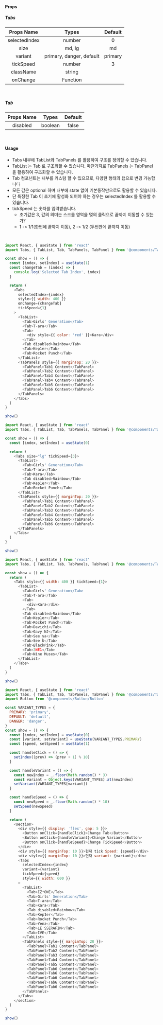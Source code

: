 <br />

#### Props

##### Tabs

|  Props Name   |          Types           | Default |
| :-----------: | :----------------------: | :-----: |
| selectedIndex |          number          |    0    |
|     size      |          md, lg          |   md    |
|    variant    | primary, danger, default | primary |
|   tickSpeed   |          number          |    3    |
|   className   |          string          |         |
|   onChange    |         Function         |         |

<br />

##### Tab

| Props Name |  Types  | Default |
| :--------: | :-----: | :-----: |
|  disabled  | boolean |  false  |

<br />

#### Usage

- Tabs 내부에 TabList와 TabPanels 를 활용하여 구조를 정의할 수 있습니다.
- TabList 는 Tab 로 구조화할 수 있습니다. 마찬가지로 TabPanels 는 TabPanel 을 활용하여 구조화할 수 있습니다.
- Tab 컴포넌트는 내부를 커스텀 할 수 있으므로, 다양한 형태의 탭으로 변경 가능합니다
- 모든 값은 optional 하며 내부에 state 없이 기본동작만으로도 활용할 수 있습니다.
- 단 특정한 Tab 이 초기에 활성화 되어야 하는 경우는 selectedIndex 를 활용할 수 있습니다.
- tickSpeed 는 숫자를 입력받습니다.
  - 초기값은 3, 값의 의미는 스크롤 영역을 몇의 클릭으로 끝까지 이동할 수 있는가?
  - 1 -> 1/1(한번에 끝까지 이동), 2 -> 1/2 (두번만에 끝까지 이동)

<br />

```js
import React, { useState } from 'react'
import Tabs, { TabList, Tab, TabPanels, TabPanel } from '@components/Tabs/Tabs'

const show = () => {
  const [index, setIndex] = useState(1)
  const changeTab = (index) => {
    console.log('Selected Tab Index', index)
  }

  return (
    <Tabs
      selectedIndex={index}
      style={{ width: 400 }}
      onChange={changeTab}
      tickSpeed={1}
    >
      <TabList>
        <Tab>Girls' Generation</Tab>
        <Tab>T-ara</Tab>
        <Tab>
          <div style={{ color: 'red' }}>Kara</div>
        </Tab>
        <Tab disabled>Rainbow</Tab>
        <Tab>Kep1er</Tab>
        <Tab>Rocket Punch</Tab>
      </TabList>
      <TabPanels style={{ marginTop: 20 }}>
        <TabPanel>Tab1 Content</TabPanel>
        <TabPanel>Tab2 Content</TabPanel>
        <TabPanel>Tab3 Content</TabPanel>
        <TabPanel>Tab4 Content</TabPanel>
        <TabPanel>Tab5 Content</TabPanel>
        <TabPanel>Tab6 Content</TabPanel>
      </TabPanels>
    </Tabs>
  )
}

show()
```

```js
import React, { useState } from 'react'
import Tabs, { TabList, Tab, TabPanels, TabPanel } from '@components/Tabs/Tabs'

const show = () => {
  const [index, setIndex] = useState(0)

  return (
    <Tabs size="lg" tickSpeed={3}>
      <TabList>
        <Tab>Girls' Generation</Tab>
        <Tab>T-ara</Tab>
        <Tab>Kara</Tab>
        <Tab disabled>Rainbow</Tab>
        <Tab>Kep1er</Tab>
        <Tab>Rocket Punch</Tab>
      </TabList>
      <TabPanels style={{ marginTop: 20 }}>
        <TabPanel>Tab1 Content</TabPanel>
        <TabPanel>Tab2 Content</TabPanel>
        <TabPanel>Tab3 Content</TabPanel>
        <TabPanel>Tab4 Content</TabPanel>
        <TabPanel>Tab5 Content</TabPanel>
        <TabPanel>Tab6 Content</TabPanel>
      </TabPanels>
    </Tabs>
  )
}

show()
```

```js
import React, { useState } from 'react'
import Tabs, { TabList, Tab, TabPanels, TabPanel } from '@components/Tabs/Tabs'

const show = () => {
  return (
    <Tabs style={{ width: 400 }} tickSpeed={1}>
      <TabList>
        <Tab>Girls' Generation</Tab>
        <Tab>T-ara</Tab>
        <Tab>
          <div>Kara</div>
        </Tab>
        <Tab disabled>Rainbow</Tab>
        <Tab>Kep1er</Tab>
        <Tab>Rocket Punch</Tab>
        <Tab>Davichi</Tab>
        <Tab>Gavy NJ</Tab>
        <Tab>See ya</Tab>
        <Tab>See U</Tab>
        <Tab>BlackPink</Tab>
        <Tab>2NE1</Tab>
        <Tab>Nine Muses</Tab>
      </TabList>
    </Tabs>
  )
}

show()
```

```js
import React, { useState } from 'react'
import Tabs, { TabList, Tab, TabPanels, TabPanel } from '@components/Tabs/Tabs'
import Button from '@components/Button/Button'

const VARIANT_TYPES = {
  PRIMARY: 'primary',
  DEFAULT: 'default',
  DANGER: 'danger',
}
const show = () => {
  const [index, setIndex] = useState(0)
  const [variant, setVariant] = useState(VARIANT_TYPES.PRIMARY)
  const [speed, setSpeed] = useState(1)

  const handleClick = () => {
    setIndex((prev) => (prev + 1) % 10)
  }

  const handleVariant = () => {
    const newIndex = _.floor(Math.random() * 3)
    const variant = Object.keys(VARIANT_TYPES).at(newIndex)
    setVariant(VARIANT_TYPES[variant])
  }

  const handleSpeed = () => {
    const newSpeed = _.floor(Math.random() * 10)
    setSpeed(newSpeed)
  }

  return (
    <section>
      <div style={{ display: 'flex', gap: 5 }}>
        <Button onClick={handleClick}>Change Tab</Button>
        <Button onClick={handleVariant}>Change Variant</Button>
        <Button onClick={handleSpeed}>Change TickSpeed</Button>
      </div>
      <div style={{ marginTop: 10 }}>현재 tick Speed: {speed}</div>
      <div style={{ marginTop: 10 }}>현재 variant: {variant}</div>
      <Tabs
        selectedIndex={index}
        variant={variant}
        tickSpeed={speed}
        style={{ width: 600 }}
      >
        <TabList>
          <Tab>IZ*ONE</Tab>
          <Tab>Girls' Generation</Tab>
          <Tab>T-ara</Tab>
          <Tab>Kara</Tab>
          <Tab disabled>Rainbow</Tab>
          <Tab>Kep1er</Tab>
          <Tab>Rocket Punch</Tab>
          <Tab>Yena</Tab>
          <Tab>LE SSERAFIM</Tab>
          <Tab>IVE</Tab>
        </TabList>
        <TabPanels style={{ marginTop: 20 }}>
          <TabPanel>Tab1 Content</TabPanel>
          <TabPanel>Tab2 Content</TabPanel>
          <TabPanel>Tab3 Content</TabPanel>
          <TabPanel>Tab4 Content</TabPanel>
          <TabPanel>Tab5 Content</TabPanel>
          <TabPanel>Tab6 Content</TabPanel>
          <TabPanel>Tab6 Content</TabPanel>
          <TabPanel>Tab6 Content</TabPanel>
          <TabPanel>Tab6 Content</TabPanel>
          <TabPanel>Tab6 Content</TabPanel>
        </TabPanels>
      </Tabs>
    </section>
  )
}

show()
```
